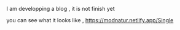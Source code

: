I am developping a blog , it is not finish yet 

you can see what it looks like , https://modnatur.netlify.app/Single
